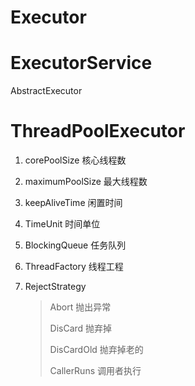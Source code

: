 # Executor

# ExecutorService

AbstractExecutor

# ThreadPoolExecutor

1. corePoolSize 核心线程数

2. maximumPoolSize 最大线程数

3. keepAliveTime 闲置时间

4. TimeUnit 时间单位

5. BlockingQueue 任务队列

6. ThreadFactory 线程工程

7. RejectStrategy

   > Abort 抛出异常
   >
   > DisCard 抛弃掉
   >
   > DisCardOld 抛弃掉老的
   >
   > CallerRuns 调用者执行